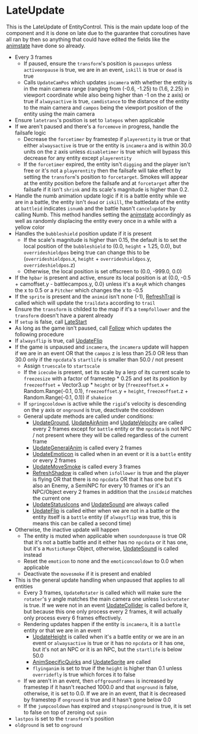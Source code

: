# LateUpdate

This is the LateUpdate of EntityControl. This is the main update loop of the component and it is done on late due to the guarantee that coroutines have all ran by then so anything that could have edited the fields like the [animstate](../../Animations/animstate.md) have done so already.

* Every 3 frames
  * If paused, ensure the `transform`'s position is `pausepos` unless `activeonpause` is true, we are in an event, `iskill` is true or `dead` is true
  * Calls `UpdateCamPos` which updates `incamera`  with whether the entity is in the main camera range (ranging from (-0.6, -1.25) to (1.6, 2.25) in viewport coordinate while also being higher than -1 on the z axis) or true if `alwaysactive` is true, `camdistance` to the distance of the entity to the main camera and `campos` being the viewport position of the entity using the main camera
* Ensure `latetrans`'s position is set to `latepos` when applicable
* If we aren't paused and there's a `forcemove` in progress, handle the failsafe logic
  * Decrease the `forcetimer` by framestep if `playerentity` is true or that either `alwaysactive` is true or the entity is `incamera` and is within 30.0 units on the z axis unless `disabletimer` is true which will bypass this decrease for any entity except `playerentity`
  * If the `forcetimer` expired, the entity isn't `digging` and the player isn't free or it's not a `playerentity` then the failsafe will take effect by setting the `transform`'s position to `forcetarget`. Smokes will appear at the entity position before the failsafe and at `forcetarget` after the failsafe if it isn't `shrink` and its scale's magnitude is higher than 0.2.
* Handle the numb animation update logic if it is a battle entity while we are in a battle, the entity isn't `dead` or `iskill`, the battledata of the entity at `battleid` indicates `isnumb` and the battle hasn't `cancelupdate` by calling Numb. This method handles setting the [animstate](../../Animations/animstate.md) accordingly as well as randomly displacing the entity every once in a while with a yellow color
* Handles the `bubbleshield` position update if it is present
  * If the scale's magnitude is higher than 0.15, the default is to set the local position of the `bubbleshield` to (0.0, `height` + 1.25, 0.0), but `overrideshieldpos` being true can change this to be (`overrideshieldpos`.x, `height` + `overrideshieldpos`.y, `overrideshieldpos`.z)
  * Otherwise, the local position is set offscreen to (0.0, -999.0, 0.0)
* If the `hpbar` is present and active, ensure its local position is at (0.0, -0.5 + camoffset.y - battlecampos.y, 0.0) unless it's a `KeyR` which changes the x to 0.5 or a `Pitcher` which changes the x to -0.5
* If the `sprite` is present and the `animid` isn't none (-1), [RefreshTrail](../RefreshTrail.md) is called which will update the `traildata` according to `trail`
* Ensure the `transform` is childed to the map if it's a `tempfollower` and the `transform` doesn't have a parent already
* If `setup` is false, call [LateStart](../../Notable%20methods/LateStart.md)
* As long as the game isn't paused, call [Follow](../../Notable%20methods/Follow.md) which updates the following procedure
* If `alwaysflip` is true, call [UpdateFlip](../UpdateFlip.md)
* If the game is unpaused and `incamera`, the `incamera` update will happen if we are in an event OR that the `campos` z is less than 25.0 OR less than 30.0 only if the `npcdata`'s `startlife` is smaller than 50.0 / not present
  * Assign `truescale` to `startscale`
  * If the `icecube` is present, set its scale by a lerp of its current scale to `freezesize` with a factor of framestep * 0.25 and set its position by `freezeoffset` + Vector3.up * `height` or by (`freezeoffset`.x + Random.Range(-0.1, 0.1), `freezeoffset`.y + `height`, `freezeoffset`.z + Random.Range(-0.1, 0.1)) if `shakeice`
  * If `springcooldown` is active while the `rigid`'s velocity is descending on the y axis or `onground` is true, deactivate the cooldown
  * General update methods are called under conditions:
    * [UpdateGround](../UpdateGround.md), [UpdateAirAnim](../UpdateAirAnim.md) and [UpdateVelocity](../UpdateVelocity.md) are called every 2 frames except for `battle` entity or the `npcdata` is not NPC / not present where they will be called regardless of the current frame
    * [UpdateGeneralAnim](../UpdateGeneralAnim.md) is called every 2 frames
    * [UpdateEmoticon](../UpdateEmoticon.md) is called when in an event or it is a `battle` entity or every 2 frames
    * [UpdateMoveSmoke](../UpdateMoveSmoke.md) is called every 3 frames
    * [RefreshShadow](../RefreshShadow.md) is called when `isfollower` is true and the player is flying OR that there is no `npcdata` OR that it has one but it's also an Enemy, a SemiNPC for every 10 frames or it's an NPC/Object every 2 frames in addition that the `insideid` matches the current one
    * [UpdateStatusIcons](../UpdateStatusIcons.md) and [UpdateSound](../UpdateSound.md) are always called
    * [UpdateFlip](../UpdateFlip.md) is called either when we are not in a battle or the entity itself is a `battle` entity (if `alwaysflip` was true, this is means this can be called a second time)
* Otherwise, the inactive update will happen
  * The entity is muted when applicable when `soundonpause` is true OR that it's not a battle battle and it either has no `npcdata` or it has one, but it's a `MusticRange` Object, otherwise, [UpdateSound](../UpdateSound.md) is called instead
  * Reset the `emoticon` to none and the `emoticoncooldown` to 0.0 when applicable
  * Deactivate the `movesmoke` if it is present and enabled
* This is the general update handling when unpaused that applies to all entities
  * Every 3 frames, `UpdateRotater` is called which will make sure the `rotater`'s y angle matches the main camera one unless `lockrotater` is true. If we were not in an event [UpdateCollider](../UpdateCollider.md) is called before it, but because this one only process every 2 frames, it will actually only process every 6 frames effectively.
  * Rendering updates happen if the entity is `incamera`, it is a `battle` entity or that we are in an event
    * [UpdateHeight](../UpdateHeight.md) is called when it's a battle entity or we are in an event or `alwaysactive` is true or it has no `npcdata` or it has one, but it's not an NPC or it is an NPC, but the `startlife` is below 50.0
    * [AnimSpecificQuirks](../../Animations/AnimSpecific.md#animspecificquirks) and [UpdateSprite](../UpdateSprite.md) are called
    * `flyinganim` is set to true if the `height` is higher than 0.1 unless `overridefly` is true which forces it to false
  * If we aren't in an event, then `offgroundframes` is increased by framestep if it hasn't reached 1000.0 and that `onground` is false, otherwise, it is set to 0.0. If we are in an event, that it is decreased by framestep if `onground` is true and it hasn't gone below 0.0
  * If the `jumpcooldown` has expired and `stopspinonground` is true, it is set to false on top of zeroing out `spin`
* `lastpos` is set to the `transform`'s position
* `oldground` is set to `onground`
